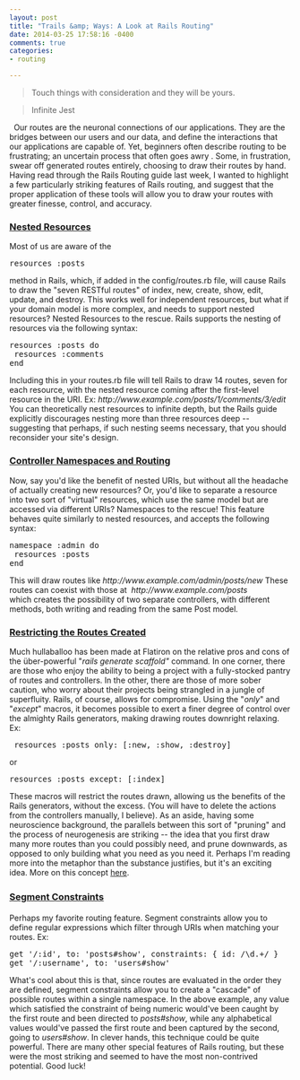 ```yaml
---
layout: post
title: "Trails &amp; Ways: A Look at Rails Routing"
date: 2014-03-25 17:58:16 -0400
comments: true
categories:
- routing

---
```


> Touch things with consideration and they will be yours.

> Infinite Jest

 
Our routes are the neuronal connections of our applications. They are the bridges between our users and our data, and define the interactions that our applications are capable of. Yet, beginners often describe routing to be frustrating; an uncertain process that often goes awry . Some, in frustration, swear off generated routes entirely, choosing to draw their routes by hand. Having read through the Rails Routing guide last week, I wanted to highlight a few particularly striking features of Rails routing, and suggest that the proper application of these tools will allow you to draw your routes with greater finesse, control, and accuracy.

<h3><a href="http://guides.rubyonrails.org/routing.html#nested-resources">Nested Resources</a></h3>
Most of us are aware of the
<pre>resources :posts</pre>
method in Rails, which, if added in the config/routes.rb file, will cause Rails to draw the "seven RESTful routes" of index, new, create, show, edit, update, and destroy. This works well for independent resources, but what if your domain model is more complex, and needs to support nested resources? Nested Resources to the rescue. Rails supports the nesting of resources via the following syntax:
<pre>resources :posts do
 resources :comments
end</pre>
<!--more-->
Including this in your routes.rb file will tell Rails to draw 14 routes, seven for each resource, with the nested resource coming after the first-level resource in the URI. Ex: <em>http://www.example.com/posts/1/comments/3/edit</em> You can theoretically nest resources to infinite depth, but the Rails guide explicitly discourages nesting more than three resources deep -- suggesting that perhaps, if such nesting seems necessary, that you should reconsider your site's design.
<h3><a href="http://guides.rubyonrails.org/routing.html#controller-namespaces-and-routing">Controller Namespaces and Routing</a></h3>
Now, say you'd like the benefit of nested URIs, but without all the headache of actually creating new resources? Or, you'd like to separate a resource into two sort of "virtual" resources, which use the same model but are accessed via different URIs? Namespaces to the rescue! This feature behaves quite similarly to nested resources, and accepts the following syntax:
<pre>namespace :admin do
 resources :posts
end</pre>
This will draw routes like <em>http://www.example.com/admin/posts/new</em> These routes can coexist with those at <em> <em>http://www.example.com/posts</em></em> which<em><em> </em></em>creates the possibility of two separate controllers, with different methods, both writing and reading from the same Post model.
<h3><a href="http://guides.rubyonrails.org/routing.html#restricting-the-routes-created">Restricting the Routes Created</a></h3>
Much hullaballoo has been made at Flatiron on the relative pros and cons of the über-powerful "<em>rails generate scaffold"</em><em> </em>command<em>. </em>In one corner, there are those who enjoy the ability to being a project with a fully-stocked pantry of routes and controllers. In the other, there are those of more sober caution, who worry about their projects being strangled in a jungle of superfluity. Rails, of course, allows for compromise. Using the "<em>only</em>" and "<em>except</em>" macros, it becomes possible to exert a finer degree of control over the almighty Rails generators, making drawing routes downright relaxing. Ex:
<pre> resources :posts only: [:new, :show, :destroy]</pre>
or
<pre>resources :posts except: [:index]</pre>
These macros will restrict the routes drawn, allowing us the benefits of the Rails generators, without the excess. (You will have to delete the actions from the controllers manually, I believe). As an aside, having some neuroscience background, the parallels between this sort of "pruning" and the process of neurogenesis are striking -- the idea that you first draw many more routes than you could possibly need, and prune downwards, as opposed to only building what you need as you need it. Perhaps I'm reading more into the metaphor than the substance justifies, but it's an exciting idea. More on this concept <a href="http://kronosapiens.com/2012/09/22/an-observation-of-some-patterns-of-nature/">here</a>.
<h3><span style="line-height:1.5em;"><a href="http://guides.rubyonrails.org/routing.html#segment-constraints">Segment Constraints</a></span></h3>
Perhaps my favorite routing feature. Segment constraints allow you to define regular expressions which filter through URIs when matching your routes. Ex:
<pre>get '/:id', to: 'posts#show', constraints: { id: /\d.+/ }
get '/:username', to: 'users#show'</pre>
What's cool about this is that, since routes are evaluated in the order they are defined, segment constraints allow you to create a "cascade" of possible routes within a single namespace. In the above example, any value which satisfied the constraint of being numeric would've been caught by the first route and been directed to <em>posts#show</em>, while any alphabetical values would've passed the first route and been captured by the second, going to <em>users#show</em>. In clever hands, this technique could be quite powerful. There are many other special features of Rails routing, but these were the most striking and seemed to have the most non-contrived potential. Good luck!